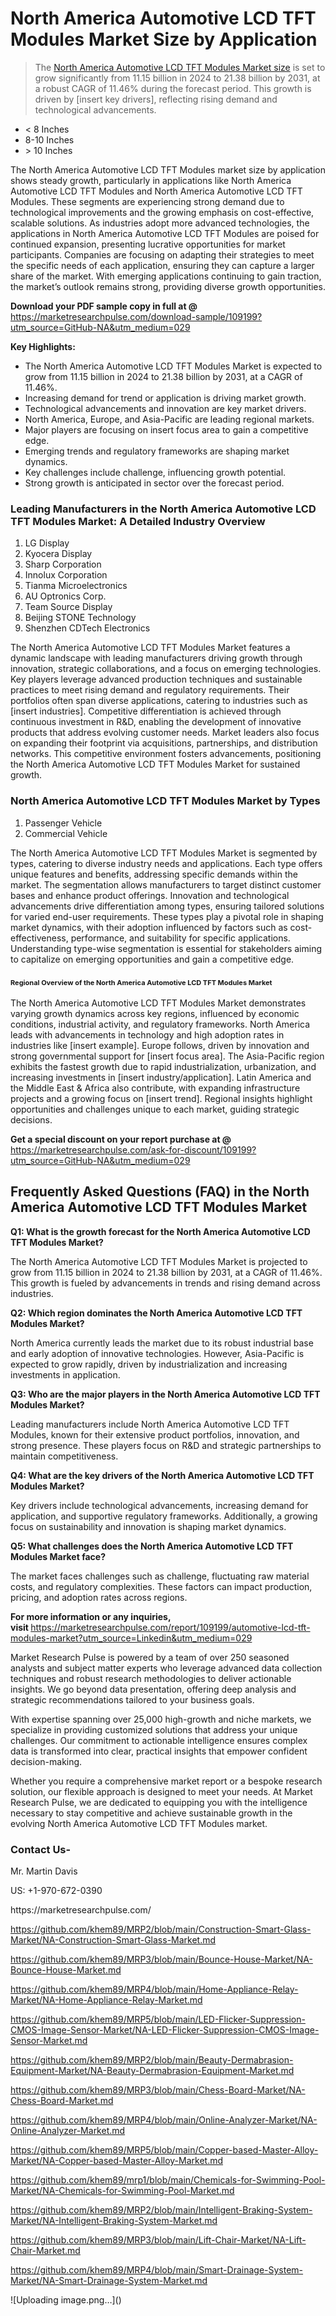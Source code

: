 <h1>North America Automotive LCD TFT Modules Market&nbsp;Size by Application</h1><blockquote><p>The <a href="https://marketresearchpulse.com/download-sample/109199?utm_source=GitHub-NA&amp;utm_medium=029">North America Automotive LCD TFT Modules Market size</a> is set to grow significantly from 11.15 billion in 2024 to 21.38 billion by 2031, at a robust CAGR of 11.46% during the forecast period. This growth is driven by [insert key drivers], reflecting rising demand and technological advancements.</p></blockquote><ul><li>< 8 Inches<li> 8-10 Inches<li> > 10 Inches</li></ul><p>The North America Automotive LCD TFT Modules market size by application shows steady growth, particularly in applications like North America Automotive LCD TFT Modules and North America Automotive LCD TFT Modules. These segments are experiencing strong demand due to technological improvements and the growing emphasis on cost-effective, scalable solutions. As industries adopt more advanced technologies, the applications in North America Automotive LCD TFT Modules are poised for continued expansion, presenting lucrative opportunities for market participants. Companies are focusing on adapting their strategies to meet the specific needs of each application, ensuring they can capture a larger share of the market. With emerging applications continuing to gain traction, the market’s outlook remains strong, providing diverse growth opportunities.</p><p><strong>Download your PDF sample copy in full at @ </strong><a href="https://marketresearchpulse.com/download-sample/109199?utm_source=GitHub-NA&amp;utm_medium=029">https://marketresearchpulse.com/download-sample/109199?utm_source=GitHub-NA&amp;utm_medium=029</a></p><p><strong>Key Highlights: </strong></p><ul><li>The North America Automotive LCD TFT Modules Market is expected to grow from 11.15 billion in 2024 to 21.38 billion by 2031, at a CAGR of 11.46%.</li><li>Increasing demand for trend or application is driving market growth.</li><li>Technological advancements and innovation are key market drivers.</li><li>North America, Europe, and Asia-Pacific are leading regional markets.</li><li>Major players are focusing on insert focus area to gain a competitive edge.</li><li>Emerging trends and regulatory frameworks are shaping market dynamics.</li><li>Key challenges include challenge, influencing growth potential.</li><li>Strong growth is anticipated in sector over the forecast period.</li></ul><h3>Leading Manufacturers in the North America Automotive LCD TFT Modules Market: A Detailed Industry Overview</h3><ol><li>LG Display</li><li>Kyocera Display</li><li>Sharp Corporation</li><li>Innolux Corporation</li><li>Tianma Microelectronics</li><li>AU Optronics Corp.</li><li>Team Source Display</li><li>Beijing STONE Technology</li><li>Shenzhen CDTech Electronics</li></ol><div class="flex max-w-full flex-col flex-grow"><div class="min-h-8 text-message flex w-full flex-col items-end gap-2 whitespace-normal break-words [.text-message+&amp;]:mt-5" dir="auto" data-message-author-role="assistant" data-message-id="fd8432e4-4910-450d-b182-61b7bfb0a01f" data-message-model-slug="gpt-4o"><div class="flex w-full flex-col gap-1 empty:hidden first:pt-[3px]"><div class="markdown prose w-full break-words dark:prose-invert light"><p>The North America Automotive LCD TFT Modules Market features a dynamic landscape with leading manufacturers driving growth through innovation, strategic collaborations, and a focus on emerging technologies. Key players leverage advanced production techniques and sustainable practices to meet rising demand and regulatory requirements. Their portfolios often span diverse applications, catering to industries such as [insert industries]. Competitive differentiation is achieved through continuous investment in R&amp;D, enabling the development of innovative products that address evolving customer needs. Market leaders also focus on expanding their footprint via acquisitions, partnerships, and distribution networks. This competitive environment fosters advancements, positioning the North America Automotive LCD TFT Modules Market for sustained growth.</p></div></div></div></div><h3>North America Automotive LCD TFT Modules Market by Types</h3><ol><li>Passenger Vehicle<li> Commercial Vehicle</li></ol><div class="flex max-w-full flex-col flex-grow"><div class="min-h-8 text-message flex w-full flex-col items-end gap-2 whitespace-normal break-words [.text-message+&amp;]:mt-5" dir="auto" data-message-author-role="assistant" data-message-id="084470be-0bb7-4664-bddf-5156b4f41249" data-message-model-slug="gpt-4o-mini"><div class="flex w-full flex-col gap-1 empty:hidden first:pt-[3px]"><div class="markdown prose w-full break-words dark:prose-invert light"><p>The North America Automotive LCD TFT Modules Market is segmented by types, catering to diverse industry needs and applications. Each type offers unique features and benefits, addressing specific demands within the market. The segmentation allows manufacturers to target distinct customer bases and enhance product offerings. Innovation and technological advancements drive differentiation among types, ensuring tailored solutions for varied end-user requirements. These types play a pivotal role in shaping market dynamics, with their adoption influenced by factors such as cost-effectiveness, performance, and suitability for specific applications. Understanding type-wise segmentation is essential for stakeholders aiming to capitalize on emerging opportunities and gain a competitive edge.</p></div></div></div></div><h3><span style="font-size: 11px;">Regional Overview of the North America Automotive LCD TFT Modules Market</span></h3><div class="flex max-w-full flex-col flex-grow"><div class="min-h-8 text-message flex w-full flex-col items-end gap-2 whitespace-normal break-words [.text-message+&amp;]:mt-5" dir="auto" data-message-author-role="assistant" data-message-id="e9038762-ce64-4e30-91c9-9bd413514231" data-message-model-slug="gpt-4o-mini"><div class="flex w-full flex-col gap-1 empty:hidden first:pt-[3px]"><div class="markdown prose w-full break-words dark:prose-invert light"><p>The North America Automotive LCD TFT Modules Market demonstrates varying growth dynamics across key regions, influenced by economic conditions, industrial activity, and regulatory frameworks. North America leads with advancements in technology and high adoption rates in industries like [insert example]. Europe follows, driven by innovation and strong governmental support for [insert focus area]. The Asia-Pacific region exhibits the fastest growth due to rapid industrialization, urbanization, and increasing investments in [insert industry/application]. Latin America and the Middle East &amp; Africa also contribute, with expanding infrastructure projects and a growing focus on [insert trend]. Regional insights highlight opportunities and challenges unique to each market, guiding strategic decisions.</p></div></div></div></div><p><strong>Get a special discount on your report purchase at @ </strong><a href="https://marketresearchpulse.com/ask-for-discount/109199?utm_source=GitHub-NA&amp;utm_medium=029">https://marketresearchpulse.com/ask-for-discount/109199?utm_source=GitHub-NA&amp;utm_medium=029</a></p><h2>Frequently Asked Questions (FAQ) in the North America Automotive LCD TFT Modules Market</h2><p><strong>Q1: What is the growth forecast for the North America Automotive LCD TFT Modules Market?</strong></p><p>The North America Automotive LCD TFT Modules Market is projected to grow from 11.15 billion in 2024 to 21.38 billion by 2031, at a CAGR of 11.46%. This growth is fueled by advancements in trends and rising demand across industries.</p><p><strong>Q2: Which region dominates the North America Automotive LCD TFT Modules Market?</strong></p><p>North America currently leads the market due to its robust industrial base and early adoption of innovative technologies. However, Asia-Pacific is expected to grow rapidly, driven by industrialization and increasing investments in application.</p><p><strong>Q3: Who are the major players in the North America Automotive LCD TFT Modules Market?</strong></p><p>Leading manufacturers include North America Automotive LCD TFT Modules, known for their extensive product portfolios, innovation, and strong presence. These players focus on R&amp;D and strategic partnerships to maintain competitiveness.</p><p><strong>Q4: What are the key drivers of the North America Automotive LCD TFT Modules Market?</strong></p><p>Key drivers include technological advancements, increasing demand for application, and supportive regulatory frameworks. Additionally, a growing focus on sustainability and innovation is shaping market dynamics.</p><p><strong>Q5: What challenges does the North America Automotive LCD TFT Modules Market face?</strong></p><p>The market faces challenges such as challenge, fluctuating raw material costs, and regulatory complexities. These factors can impact production, pricing, and adoption rates across regions.</p><p><strong>For more information or any inquiries, visit&nbsp;</strong><a href="https://marketresearchpulse.com/report/109199/automotive-lcd-tft-modules-market?utm_source=Linkedin&utm_medium=029">https://marketresearchpulse.com/report/109199/automotive-lcd-tft-modules-market?utm_source=Linkedin&utm_medium=029</a></p><p>Market Research Pulse is powered by a team of over 250 seasoned analysts and subject matter experts who leverage advanced data collection techniques and robust research methodologies to deliver actionable insights. We go beyond data presentation, offering deep analysis and strategic recommendations tailored to your business goals.</p><p>With expertise spanning over 25,000 high-growth and niche markets, we specialize in providing customized solutions that address your unique challenges. Our commitment to actionable intelligence ensures complex data is transformed into clear, practical insights that empower confident decision-making.</p><p>Whether you require a comprehensive market report or a bespoke research solution, our flexible approach is designed to meet your needs. At Market Research Pulse, we are dedicated to equipping you with the intelligence necessary to stay competitive and achieve sustainable growth in the evolving North America Automotive LCD TFT Modules market.</p><h3><strong>Contact Us-</strong></h3><p>Mr. Martin Davis</p><p>US: +1-970-672-0390</p><p>https://marketresearchpulse.com/</p><p><a href="https://github.com/khem89/MRP2/blob/main/Construction-Smart-Glass-Market/NA-Construction-Smart-Glass-Market.md">https://github.com/khem89/MRP2/blob/main/Construction-Smart-Glass-Market/NA-Construction-Smart-Glass-Market.md</a></p><p><a href="https://github.com/khem89/MRP3/blob/main/Bounce-House-Market/NA-Bounce-House-Market.md">https://github.com/khem89/MRP3/blob/main/Bounce-House-Market/NA-Bounce-House-Market.md</a></p><p><a href="https://github.com/khem89/MRP4/blob/main/Home-Appliance-Relay-Market/NA-Home-Appliance-Relay-Market.md">https://github.com/khem89/MRP4/blob/main/Home-Appliance-Relay-Market/NA-Home-Appliance-Relay-Market.md</a></p><p><a href="https://github.com/khem89/MRP5/blob/main/LED-Flicker-Suppression-CMOS-Image-Sensor-Market/NA-LED-Flicker-Suppression-CMOS-Image-Sensor-Market.md">https://github.com/khem89/MRP5/blob/main/LED-Flicker-Suppression-CMOS-Image-Sensor-Market/NA-LED-Flicker-Suppression-CMOS-Image-Sensor-Market.md</a></p><p><a href="https://github.com/khem89/MRP2/blob/main/Beauty-Dermabrasion-Equipment-Market/NA-Beauty-Dermabrasion-Equipment-Market.md">https://github.com/khem89/MRP2/blob/main/Beauty-Dermabrasion-Equipment-Market/NA-Beauty-Dermabrasion-Equipment-Market.md</a></p><p><a href="https://github.com/khem89/MRP3/blob/main/Chess-Board-Market/NA-Chess-Board-Market.md">https://github.com/khem89/MRP3/blob/main/Chess-Board-Market/NA-Chess-Board-Market.md</a></p><p><a href="https://github.com/khem89/MRP4/blob/main/Online-Analyzer-Market/NA-Online-Analyzer-Market.md">https://github.com/khem89/MRP4/blob/main/Online-Analyzer-Market/NA-Online-Analyzer-Market.md</a></p><p><a href="https://github.com/khem89/MRP5/blob/main/Copper-based-Master-Alloy-Market/NA-Copper-based-Master-Alloy-Market.md">https://github.com/khem89/MRP5/blob/main/Copper-based-Master-Alloy-Market/NA-Copper-based-Master-Alloy-Market.md</a></p><p><a href="https://github.com/khem89/mrp1/blob/main/Chemicals-for-Swimming-Pool-Market/NA-Chemicals-for-Swimming-Pool-Market.md">https://github.com/khem89/mrp1/blob/main/Chemicals-for-Swimming-Pool-Market/NA-Chemicals-for-Swimming-Pool-Market.md</a></p><p><a href="https://github.com/khem89/MRP2/blob/main/Intelligent-Braking-System-Market/NA-Intelligent-Braking-System-Market.md">https://github.com/khem89/MRP2/blob/main/Intelligent-Braking-System-Market/NA-Intelligent-Braking-System-Market.md</a></p><p><a href="https://github.com/khem89/MRP3/blob/main/Lift-Chair-Market/NA-Lift-Chair-Market.md">https://github.com/khem89/MRP3/blob/main/Lift-Chair-Market/NA-Lift-Chair-Market.md</a></p><p><a href="https://github.com/khem89/MRP4/blob/main/Smart-Drainage-System-Market/NA-Smart-Drainage-System-Market.md">https://github.com/khem89/MRP4/blob/main/Smart-Drainage-System-Market/NA-Smart-Drainage-System-Market.md</a></p>
![Uploading image.png…]()
